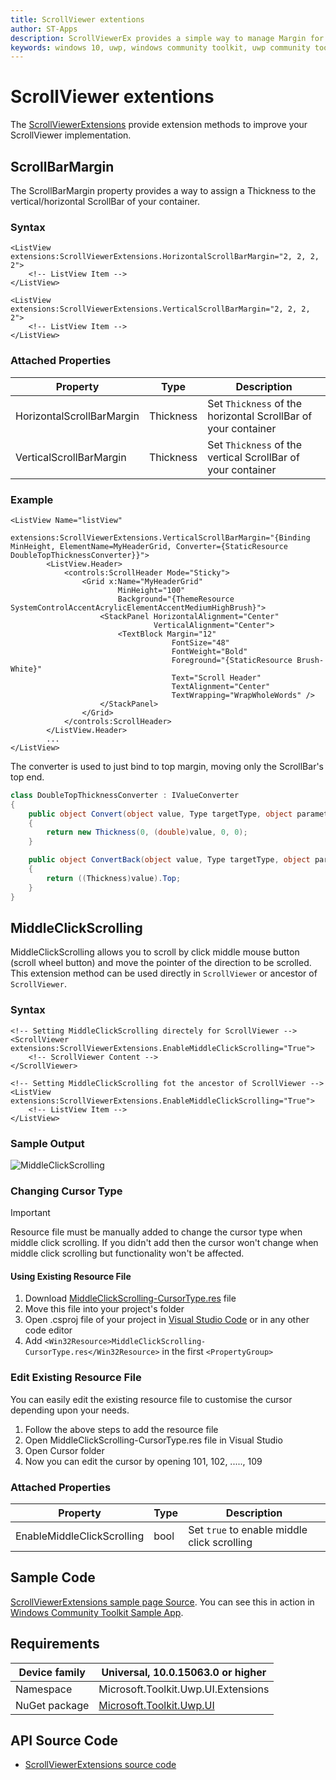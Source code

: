 ```yaml
---
title: ScrollViewer extentions
author: ST-Apps
description: ScrollViewerEx provides a simple way to manage Margin for any ScrollBar inside any container.
keywords: windows 10, uwp, windows community toolkit, uwp community toolkit, uwp toolkit, ScrollViewer, extentions
---
```


# ScrollViewer extentions

The [ScrollViewerExtensions](https://docs.microsoft.com/en-us/dotnet/api/microsoft.toolkit.uwp.ui.extensions.scrollviewerextensions) provide extension methods to improve your ScrollViewer implementation.

## ScrollBarMargin

The ScrollBarMargin property provides a way to assign a Thickness to the vertical/horizontal ScrollBar of your container.

### Syntax

```xaml
<ListView extensions:ScrollViewerExtensions.HorizontalScrollBarMargin="2, 2, 2, 2">
    <!-- ListView Item -->
</ListView>

<ListView extensions:ScrollViewerExtensions.VerticalScrollBarMargin="2, 2, 2, 2">
    <!-- ListView Item -->
</ListView>
```

### Attached Properties

| Property | Type | Description |
| -- | -- | -- |
| HorizontalScrollBarMargin | Thickness | Set `Thickness` of the horizontal ScrollBar of your container |
| VerticalScrollBarMargin | Thickness | Set `Thickness` of the vertical ScrollBar of your container |

### Example

```xaml
<ListView Name="listView"
            extensions:ScrollViewerExtensions.VerticalScrollBarMargin="{Binding MinHeight, ElementName=MyHeaderGrid, Converter={StaticResource DoubleTopThicknessConverter}}">
        <ListView.Header>
            <controls:ScrollHeader Mode="Sticky">
                <Grid x:Name="MyHeaderGrid"
                        MinHeight="100"
                        Background="{ThemeResource SystemControlAccentAcrylicElementAccentMediumHighBrush}">
                    <StackPanel HorizontalAlignment="Center"
                                VerticalAlignment="Center">
                        <TextBlock Margin="12"
                                    FontSize="48"
                                    FontWeight="Bold"
                                    Foreground="{StaticResource Brush-White}"
                                    Text="Scroll Header"
                                    TextAlignment="Center"
                                    TextWrapping="WrapWholeWords" />
                    </StackPanel>
                </Grid>
            </controls:ScrollHeader>
        </ListView.Header>
        ...
</ListView>
```

The converter is used to just bind to top margin, moving only the ScrollBar's top end.

```c#
class DoubleTopThicknessConverter : IValueConverter
{
    public object Convert(object value, Type targetType, object parameter, string language)
    {
        return new Thickness(0, (double)value, 0, 0);
    }

    public object ConvertBack(object value, Type targetType, object parameter, string language)
    {
        return ((Thickness)value).Top;
    }
}
```

## MiddleClickScrolling

MiddleClickScrolling allows you to scroll by click middle mouse button (scroll wheel button) and move the pointer of the direction to be scrolled. This extension method can be used directly in `ScrollViewer` or ancestor of `ScrollViewer`.

### Syntax

```xaml
<!-- Setting MiddleClickScrolling directely for ScrollViewer -->
<ScrollViewer extensions:ScrollViewerExtensions.EnableMiddleClickScrolling="True">
    <!-- ScrollViewer Content -->
</ScrollViewer>

<!-- Setting MiddleClickScrolling fot the ancestor of ScrollViewer -->
<ListView extensions:ScrollViewerExtensions.EnableMiddleClickScrolling="True">
    <!-- ListView Item -->
</ListView>
```

### Sample Output

![MiddleClickScrolling](../resources/images/Extensions/MiddleClickScrolling.gif)

### Changing Cursor Type

> [!IMPORTANT]
> Resource file must be manually added to change the cursor type when middle click scrolling. If you didn't add then the cursor won't change when middle click scrolling but functionality won't be affected.

#### Using Existing Resource File

1. Download [MiddleClickScrolling-CursorType.res](https://github.com/Microsoft/WindowsCommunityToolkit//tree/master/Microsoft.Toolkit.Uwp.UI/Extensions/ScrollViewer/MiddleClickScrolling-CursorType.res) file
2. Move this file into your project's folder
2. Open .csproj file of your project in [Visual Studio Code](https://code.visualstudio.com/) or in any other code editor
3. Add `<Win32Resource>MiddleClickScrolling-CursorType.res</Win32Resource>` in the first `<PropertyGroup>`

### Edit Existing Resource File

You can easily edit the existing resource file to customise the cursor depending upon your needs.

1. Follow the above steps to add the resource file
2. Open MiddleClickScrolling-CursorType.res file in Visual Studio
3. Open Cursor folder
4. Now you can edit the cursor by opening 101, 102, ....., 109

### Attached Properties

| Property | Type | Description |
| -- | -- | -- |
| EnableMiddleClickScrolling | bool | Set `true` to enable middle click scrolling |

## Sample Code

[ScrollViewerExtensions sample page Source](https://github.com/Microsoft/WindowsCommunityToolkit//tree/master/Microsoft.Toolkit.Uwp.SampleApp/SamplePages/ScrollViewerExtensions). You can see this in action in [Windows Community Toolkit Sample App](https://www.microsoft.com/store/apps/9NBLGGH4TLCQ).

## Requirements

| Device family | Universal, 10.0.15063.0 or higher |
| -- | -- |
| Namespace | Microsoft.Toolkit.Uwp.UI.Extensions |
| NuGet package | [Microsoft.Toolkit.Uwp.UI](https://www.nuget.org/packages/Microsoft.Toolkit.Uwp.UI/) |

## API Source Code

- [ScrollViewerExtensions source code](https://github.com/Microsoft/WindowsCommunityToolkit//tree/master/Microsoft.Toolkit.Uwp.UI/Extensions/ScrollViewer)
